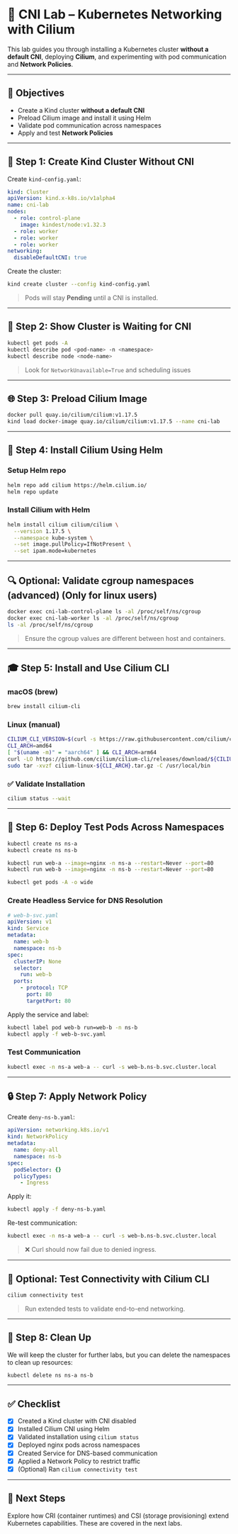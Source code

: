 # 🔪 CNI Lab – Kubernetes Networking with Cilium

This lab guides you through installing a Kubernetes cluster **without a default CNI**, deploying **Cilium**, and experimenting with pod communication and **Network Policies**.

---

## 🌟 Objectives

* Create a Kind cluster **without a default CNI**
* Preload Cilium image and install it using Helm
* Validate pod communication across namespaces
* Apply and test **Network Policies**

---

## 🚀 Step 1: Create Kind Cluster Without CNI

Create `kind-config.yaml`:
```yaml
kind: Cluster
apiVersion: kind.x-k8s.io/v1alpha4
name: cni-lab
nodes:
  - role: control-plane
    image: kindest/node:v1.32.3
  - role: worker
  - role: worker
  - role: worker
networking:
  disableDefaultCNI: true
```

Create the cluster:
```bash
kind create cluster --config kind-config.yaml
```
> Pods will stay **Pending** until a CNI is installed.

---

## 🚨 Step 2: Show Cluster is Waiting for CNI

```bash
kubectl get pods -A
kubectl describe pod <pod-name> -n <namespace>
kubectl describe node <node-name>
```
> Look for `NetworkUnavailable=True` and scheduling issues

---

## 🌐 Step 3: Preload Cilium Image

```bash
docker pull quay.io/cilium/cilium:v1.17.5
kind load docker-image quay.io/cilium/cilium:v1.17.5 --name cni-lab
```

---

## 🔧 Step 4: Install Cilium Using Helm

### Setup Helm repo
```bash
helm repo add cilium https://helm.cilium.io/
helm repo update
```

### Install Cilium with Helm
```bash
helm install cilium cilium/cilium \
  --version 1.17.5 \
  --namespace kube-system \
  --set image.pullPolicy=IfNotPresent \
  --set ipam.mode=kubernetes
```

---

## 🔍 Optional: Validate cgroup namespaces (advanced) (Only for linux users)
```bash
docker exec cni-lab-control-plane ls -al /proc/self/ns/cgroup
docker exec cni-lab-worker ls -al /proc/self/ns/cgroup
ls -al /proc/self/ns/cgroup
```
> Ensure the cgroup values are different between host and containers.

---

## 🎓 Step 5: Install and Use Cilium CLI

### macOS (brew)
```bash
brew install cilium-cli
```

### Linux (manual)
```bash
CILIUM_CLI_VERSION=$(curl -s https://raw.githubusercontent.com/cilium/cilium-cli/main/stable.txt)
CLI_ARCH=amd64
[ "$(uname -m)" = "aarch64" ] && CLI_ARCH=arm64
curl -LO https://github.com/cilium/cilium-cli/releases/download/${CILIUM_CLI_VERSION}/cilium-linux-${CLI_ARCH}.tar.gz
sudo tar -xvzf cilium-linux-${CLI_ARCH}.tar.gz -C /usr/local/bin
```

### ✅ Validate Installation
```bash
cilium status --wait
```

---
## 📄 Step 6: Deploy Test Pods Across Namespaces
```bash
kubectl create ns ns-a
kubectl create ns ns-b

kubectl run web-a --image=nginx -n ns-a --restart=Never --port=80
kubectl run web-b --image=nginx -n ns-b --restart=Never --port=80

kubectl get pods -A -o wide
```

### Create Headless Service for DNS Resolution
```yaml
# web-b-svc.yaml
apiVersion: v1
kind: Service
metadata:
  name: web-b
  namespace: ns-b
spec:
  clusterIP: None
  selector:
    run: web-b
  ports:
    - protocol: TCP
      port: 80
      targetPort: 80
```
Apply the service and label:
```bash
kubectl label pod web-b run=web-b -n ns-b
kubectl apply -f web-b-svc.yaml
```

### Test Communication
```bash
kubectl exec -n ns-a web-a -- curl -s web-b.ns-b.svc.cluster.local
```

---

## 🔒 Step 7: Apply Network Policy

Create `deny-ns-b.yaml`:
```yaml
apiVersion: networking.k8s.io/v1
kind: NetworkPolicy
metadata:
  name: deny-all
  namespace: ns-b
spec:
  podSelector: {}
  policyTypes:
    - Ingress
```

Apply it:
```bash
kubectl apply -f deny-ns-b.yaml
```

Re-test communication:
```bash
kubectl exec -n ns-a web-a -- curl -s web-b.ns-b.svc.cluster.local
```
> ❌ Curl should now fail due to denied ingress.

---

## 🧪 Optional: Test Connectivity with Cilium CLI
```bash
cilium connectivity test
```
> Run extended tests to validate end-to-end networking.

---

## 🧹 Step 8: Clean Up
We will keep the cluster for further labs, but you can delete the namespaces to clean up resources:

```bash
kubectl delete ns ns-a ns-b
```

---

## ✅ Checklist

* [x] Created a Kind cluster with CNI disabled
* [x] Installed Cilium CNI using Helm
* [x] Validated installation using `cilium status`
* [x] Deployed nginx pods across namespaces
* [x] Created Service for DNS-based communication
* [x] Applied a Network Policy to restrict traffic
* [x] (Optional) Ran `cilium connectivity test`

---

## 💬 Next Steps
Explore how CRI (container runtimes) and CSI (storage provisioning) extend Kubernetes capabilities. These are covered in the next labs.
